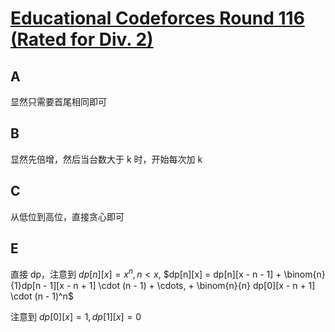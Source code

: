 # [Educational Codeforces Round 116 (Rated for Div. 2)](https://codeforces.com/contest/1606)

## A

显然只需要首尾相同即可

## B

显然先倍增，然后当台数大于 k 时，开始每次加 k

## C

从低位到高位，直接贪心即可

## E

直接 dp，注意到 $dp[n][x] = x^n, n < x$, $dp[n][x] = dp[n][x - n - 1] + \binom{n}{1}dp[n - 1][x - n + 1] \cdot (n - 1) + \cdots, + \binom{n}{n} dp[0][x - n + 1] \cdot (n - 1)^n$

注意到 $dp[0][x] = 1, dp[1][x] = 0$

